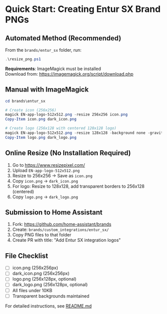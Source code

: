 # Quick Start: Creating Entur SX Brand PNGs

## Automated Method (Recommended)

From the `brands/entur_sx` folder, run:

```powershell
.\resize_png.ps1
```

**Requirements**: ImageMagick must be installed  
Download from: https://imagemagick.org/script/download.php

## Manual with ImageMagick

```powershell
cd brands\entur_sx

# Create icon (256x256)
magick EN-app-logo-512x512.png -resize 256x256 icon.png
Copy-Item icon.png dark_icon.png

# Create logo (256x128 with centered 128x128 logo)
magick EN-app-logo-512x512.png -resize 128x128 -background none -gravity center -extent 256x128 logo.png
Copy-Item logo.png dark_logo.png
```

## Online Resize (No Installation Required)

1. Go to https://www.resizepixel.com/
2. Upload `EN-app-logo-512x512.png`
3. Resize to 256x256 → Save as `icon.png`
4. Copy `icon.png` → `dark_icon.png`
5. For logo: Resize to 128x128, add transparent borders to 256x128 (centered)
6. Copy `logo.png` → `dark_logo.png`

## Submission to Home Assistant

1. Fork: https://github.com/home-assistant/brands
2. Create: `brands/custom_integrations/entur_sx/`
3. Copy PNG files to that folder
4. Create PR with title: "Add Entur SX integration logos"

## File Checklist

- [ ] icon.png (256x256px)
- [ ] dark_icon.png (256x256px)
- [ ] logo.png (256x128px, optional)
- [ ] dark_logo.png (256x128px, optional)
- [ ] All files under 10KB
- [ ] Transparent backgrounds maintained

For detailed instructions, see [README.md](README.md)
